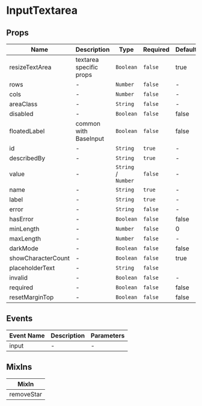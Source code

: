 # InputTextarea

## Props

<!-- @vuese:InputTextarea:props:start -->
|Name|Description|Type|Required|Default|
|---|---|---|---|---|
|resizeTextArea|textarea specific props|`Boolean`|`false`|true|
|rows|-|`Number`|`false`|-|
|cols|-|`Number`|`false`|-|
|areaClass|-|`String`|`false`|-|
|disabled|-|`Boolean`|`false`|false|
|floatedLabel|common with BaseInput|`Boolean`|`false`|false|
|id|-|`String`|`true`|-|
|describedBy|-|`String`|`true`|-|
|value|-|`String` /  `Number`|`false`|-|
|name|-|`String`|`true`|-|
|label|-|`String`|`true`|-|
|error|-|`String`|`false`|-|
|hasError|-|`Boolean`|`false`|false|
|minLength|-|`Number`|`false`|0|
|maxLength|-|`Number`|`false`|-|
|darkMode|-|`Boolean`|`false`|false|
|showCharacterCount|-|`Boolean`|`false`|true|
|placeholderText|-|`String`|`false`| |
|invalid|-|`Boolean`|`false`|-|
|required|-|`Boolean`|`false`|false|
|resetMarginTop|-|`Boolean`|`false`|false|

<!-- @vuese:InputTextarea:props:end -->


## Events

<!-- @vuese:InputTextarea:events:start -->
|Event Name|Description|Parameters|
|---|---|---|
|input|-|-|

<!-- @vuese:InputTextarea:events:end -->


## MixIns

<!-- @vuese:InputTextarea:mixIns:start -->
|MixIn|
|---|
|removeStar|

<!-- @vuese:InputTextarea:mixIns:end -->


